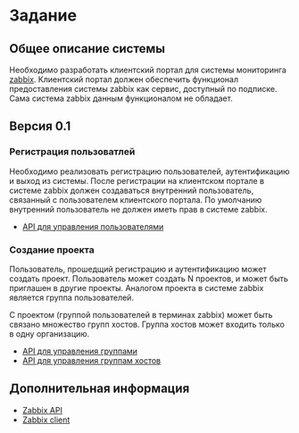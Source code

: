 # Задание #

## Общее описание системы ##

Необходимо разработать клиентский портал для системы мониторинга [zabbix](https://www.zabbix.com/).
Клиентский портал должен обеспечить функционал предоставления системы zabbix как сервис, доступный
по подписке. Сама система zabbix данным функционалом не обладает.

## Версия 0.1 ##

### Регистрация пользоватлей ###

Необходимо реализовать регистрацию пользователей, аутентификацию и выход из системы.
После регистрации на клиентском портале в системе zabbix должен создаваться
внутренний пользователь, связанный с пользователем клиентского портала. По умолчанию
внутренний пользователь не должен иметь прав в системе zabbix.

* [API для управления пользователями](https://www.zabbix.com/documentation/3.4/manual/api/reference/user)

### Создание проекта ###

Пользователь, прошедщий регистрацию и аутентификацию может создать проект. Пользователь может
создать N проектов, и может быть приглашен в другие проекты. Аналогом проекта в системе zabbix 
является группа пользователей.

С проектом (группой пользователей в терминах zabbix) может быть связано множество групп хостов.
Группа хостов может входить только в одну организацию.

* [API для управления группами](https://www.zabbix.com/documentation/3.4/manual/api/reference/usergroup)
* [API для управления группам хостов](https://www.zabbix.com/documentation/3.4/manual/api/reference/hostgroup)

## Дополнительная информация ##

* [Zabbix API](https://www.zabbix.com/documentation/3.4/manual/api)
* [Zabbix client](https://github.com/lukecyca/pyzabbix)